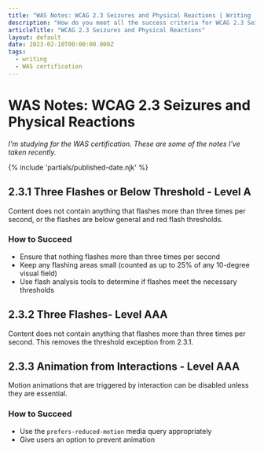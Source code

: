 ```yaml
---
title: "WAS Notes: WCAG 2.3 Seizures and Physical Reactions | Writing | Dustin Whisman"
description: "How do you meet all the success criteria for WCAG 2.3 Seizures and Physical Reactions?"
articleTitle: "WCAG 2.3 Seizures and Physical Reactions"
layout: default
date: 2023-02-10T00:00:00.000Z
tags:
  - writing
  - WAS certification
---
```


# WAS Notes: WCAG 2.3 Seizures and Physical Reactions

_I'm studying for the WAS certification. These are some of the notes I've taken recently._

{% include 'partials/published-date.njk' %}

## 2.3.1 Three Flashes or Below Threshold - Level A

Content does not contain anything that flashes more than three times per second, or the flashes are below general and red flash thresholds.

### How to Succeed

- Ensure that nothing flashes more than three times per second
- Keep any flashing areas small (counted as up to 25% of any 10-degree visual field)
- Use flash analysis tools to determine if flashes meet the necessary thresholds

## 2.3.2 Three Flashes- Level AAA

Content does not contain anything that flashes more than three times per second. This removes the threshold exception from 2.3.1.

## 2.3.3 Animation from Interactions - Level AAA

Motion animations that are triggered by interaction can be disabled unless they are essential.

### How to Succeed

- Use the `prefers-reduced-motion` media query appropriately
- Give users an option to prevent animation
